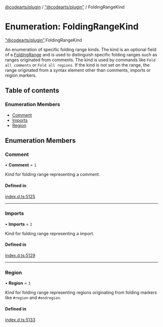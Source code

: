 [@codearts/plugin](../README.md) / ["@codearts/plugin"](../modules/_codearts_plugin_.md) / FoldingRangeKind

# Enumeration: FoldingRangeKind

["@codearts/plugin"](../modules/_codearts_plugin_.md).FoldingRangeKind

An enumeration of specific folding range kinds. The kind is an optional field of a [FoldingRange](../classes/codearts_plugin_.FoldingRange.md)
and is used to distinguish specific folding ranges such as ranges originated from comments. The kind is used by commands like
`Fold all comments` or `Fold all regions`.
If the kind is not set on the range, the range originated from a syntax element other than comments, imports or region markers.

## Table of contents

### Enumeration Members

- [Comment](codearts_plugin_.FoldingRangeKind.md#comment)
- [Imports](codearts_plugin_.FoldingRangeKind.md#imports)
- [Region](codearts_plugin_.FoldingRangeKind.md#region)

## Enumeration Members

### Comment

• **Comment** = ``1``

Kind for folding range representing a comment.

#### Defined in

[index.d.ts:5125](https://github.com/shuyaqian/cloudide-plugin-api/blob/3fbdd11/index.d.ts#L5125)

___

### Imports

• **Imports** = ``2``

Kind for folding range representing a import.

#### Defined in

[index.d.ts:5129](https://github.com/shuyaqian/cloudide-plugin-api/blob/3fbdd11/index.d.ts#L5129)

___

### Region

• **Region** = ``3``

Kind for folding range representing regions originating from folding markers like `#region` and `#endregion`.

#### Defined in

[index.d.ts:5133](https://github.com/shuyaqian/cloudide-plugin-api/blob/3fbdd11/index.d.ts#L5133)
